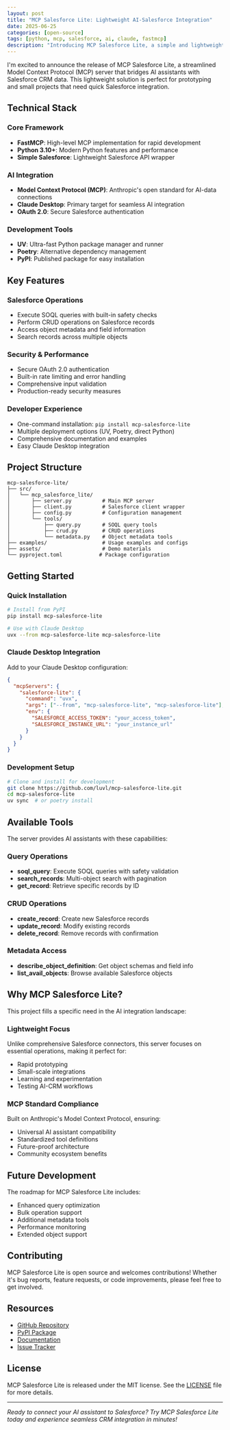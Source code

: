 ```yaml
---
layout: post
title: "MCP Salesforce Lite: Lightweight AI-Salesforce Integration"
date: 2025-06-25
categories: [open-source]
tags: [python, mcp, salesforce, ai, claude, fastmcp]
description: "Introducing MCP Salesforce Lite, a simple and lightweight Salesforce MCP server for connecting AI assistants to Salesforce data"
---
```


I'm excited to announce the release of MCP Salesforce Lite, a streamlined Model Context Protocol (MCP) server that bridges AI assistants with Salesforce CRM data. This lightweight solution is perfect for prototyping and small projects that need quick Salesforce integration.

## Technical Stack

### Core Framework
- **FastMCP**: High-level MCP implementation for rapid development
- **Python 3.10+**: Modern Python features and performance
- **Simple Salesforce**: Lightweight Salesforce API wrapper

### AI Integration
- **Model Context Protocol (MCP)**: Anthropic's open standard for AI-data connections
- **Claude Desktop**: Primary target for seamless AI integration
- **OAuth 2.0**: Secure Salesforce authentication

### Development Tools
- **UV**: Ultra-fast Python package manager and runner
- **Poetry**: Alternative dependency management
- **PyPI**: Published package for easy installation

## Key Features

### Salesforce Operations
- Execute SOQL queries with built-in safety checks
- Perform CRUD operations on Salesforce records
- Access object metadata and field information
- Search records across multiple objects

### Security & Performance
- Secure OAuth 2.0 authentication
- Built-in rate limiting and error handling
- Comprehensive input validation
- Production-ready security measures

### Developer Experience
- One-command installation: `pip install mcp-salesforce-lite`
- Multiple deployment options (UV, Poetry, direct Python)
- Comprehensive documentation and examples
- Easy Claude Desktop integration

## Project Structure
```plaintext
mcp-salesforce-lite/
├── src/
│   └── mcp_salesforce_lite/
│       ├── server.py          # Main MCP server
│       ├── client.py          # Salesforce client wrapper
│       ├── config.py          # Configuration management
│       └── tools/
│           ├── query.py       # SOQL query tools
│           ├── crud.py        # CRUD operations
│           └── metadata.py    # Object metadata tools
├── examples/                  # Usage examples and configs
├── assets/                    # Demo materials
└── pyproject.toml            # Package configuration
```

## Getting Started

### Quick Installation
```bash
# Install from PyPI
pip install mcp-salesforce-lite

# Use with Claude Desktop
uvx --from mcp-salesforce-lite mcp-salesforce-lite
```

### Claude Desktop Integration
Add to your Claude Desktop configuration:
```json
{
  "mcpServers": {
    "salesforce-lite": {
      "command": "uvx",
      "args": ["--from", "mcp-salesforce-lite", "mcp-salesforce-lite"],
      "env": {
        "SALESFORCE_ACCESS_TOKEN": "your_access_token",
        "SALESFORCE_INSTANCE_URL": "your_instance_url"
      }
    }
  }
}
```

### Development Setup
```bash
# Clone and install for development
git clone https://github.com/luvl/mcp-salesforce-lite.git
cd mcp-salesforce-lite
uv sync  # or poetry install
```

## Available Tools

The server provides AI assistants with these capabilities:

### Query Operations
- **soql_query**: Execute SOQL queries with safety validation
- **search_records**: Multi-object search with pagination
- **get_record**: Retrieve specific records by ID

### CRUD Operations
- **create_record**: Create new Salesforce records
- **update_record**: Modify existing records
- **delete_record**: Remove records with confirmation

### Metadata Access
- **describe_object_definition**: Get object schemas and field info
- **list_avail_objects**: Browse available Salesforce objects

## Why MCP Salesforce Lite?

This project fills a specific need in the AI integration landscape:

### Lightweight Focus
Unlike comprehensive Salesforce connectors, this server focuses on essential operations, making it perfect for:
- Rapid prototyping
- Small-scale integrations
- Learning and experimentation
- Testing AI-CRM workflows

### MCP Standard Compliance
Built on Anthropic's Model Context Protocol, ensuring:
- Universal AI assistant compatibility
- Standardized tool definitions
- Future-proof architecture
- Community ecosystem benefits

## Future Development

The roadmap for MCP Salesforce Lite includes:
- Enhanced query optimization
- Bulk operation support
- Additional metadata tools
- Performance monitoring
- Extended object support

## Contributing

MCP Salesforce Lite is open source and welcomes contributions! Whether it's bug reports, feature requests, or code improvements, please feel free to get involved.

## Resources

- [GitHub Repository](https://github.com/luvl/mcp-salesforce-lite)
- [PyPI Package](https://pypi.org/project/mcp-salesforce-lite/)
- [Documentation](https://github.com/luvl/mcp-salesforce-lite#readme)
- [Issue Tracker](https://github.com/luvl/mcp-salesforce-lite/issues)

## License

MCP Salesforce Lite is released under the MIT license. See the [LICENSE](https://github.com/luvl/mcp-salesforce-lite/blob/main/LICENSE) file for more details.

---

*Ready to connect your AI assistant to Salesforce? Try MCP Salesforce Lite today and experience seamless CRM integration in minutes!*
